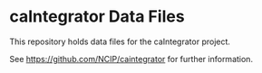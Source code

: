 caIntegrator Data Files
========================

This repository holds data files for the caIntegrator project.

See https://github.com/NCIP/caintegrator for further information.
